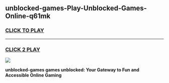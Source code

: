 
## unblocked-games-Play-Unblocked-Games-Online-q61mk
<h3>
<a href="https://premium76.site?title=unblocked-games&ref=25A">CLICK TO PLAY</a></h3>
<hr>

<h3>
<a href="https://premium76.site?title=unblocked-games&ref=25A">CLICK 2 PLAY</a>
  
</h3>

<a href="https://premium76.site?title=unblocked-games&ref=25A"><img src="https://clearcache.store/games.png"></a>


**unblocked-games games unblocked: Your Gateway to Fun and Accessible Online Gaming**
